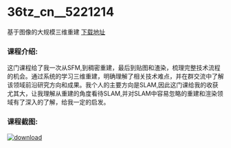 # 36tz_cn__5221214
基于图像的大规模三维重建
[下载地址](http://www.36tz.cn/article/5221214 "下载地址")
### 课程介绍:
这门课程给了我一次从SFM,到稠密重建，最后到贴图和渣染，梳理完整技术流程的机会。通过系统的学习三维重建，明确理解了相关技术难点，并在群交流中了解该领域前沿研究方向和成果。我个人的主要方向是SLAM,因此这门课给我的收获尤其大，让我理解从重建的角度看待SLAM,并对SLAM中容易忽略的重建和渲染领域有了深入的了解，给我一定的启发。

### 课程截图:
[![download](http://36tz.cn/muke_img/2021_09_2-51.png "下载地址")](http://www.36tz.cn "下载地址")
